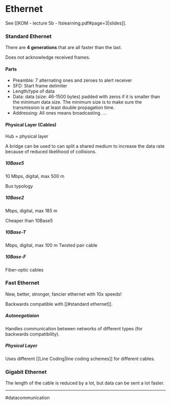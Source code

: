 # Ethernet
See [[KOM - lecture 5b - Itslearning.pdf#page=3|slides]].

### Standard Ethernet
There are **4 generations** that are all faster than the last.

Does not acknowledge received frames.

#### Parts
- Preamble: 7 alternating ones and zeroes to alert receiver
- SFD: Start frame delimiter
- Length/type of data
- Data: data (size: 46-1500 bytes) padded with zeros if it is smaller than the minimum data size. The minimum size is to make sure the transmission is at least double propagation time.
- Addressing: All ones means broadcasting. ...

#### Physical Layer (Cables)
Hub = physical layer

A bridge can be used to can split a shared medium to increase the data rate because of reduced likelihood of collisions.
##### 10Base5
10 Mbps, digital, max 500 m

Bus typology
##### 10Base2
Mbps, digital, max 185 m

Cheaper than 10Base5

##### 10Base-T
Mbps, digital, max 100 m
Twisted pair cable
##### 10Base-F
Fiber-optic cables

### Fast Ethernet
New, better, stronger, fancier ethernet with 10x speeds!

Backwards compatible with [[#standard ethernet]].

##### Autonegotiaion
Handles communication between networks of different types (for backwards compatibility).

##### Physical Layer
Uses different [[Line Coding|line coding schemes]] for different cables.

### Gigabit Ethernet
The length of the cable is reduced by a lot, but data can be sent a lot faster.

---
#datacommunication